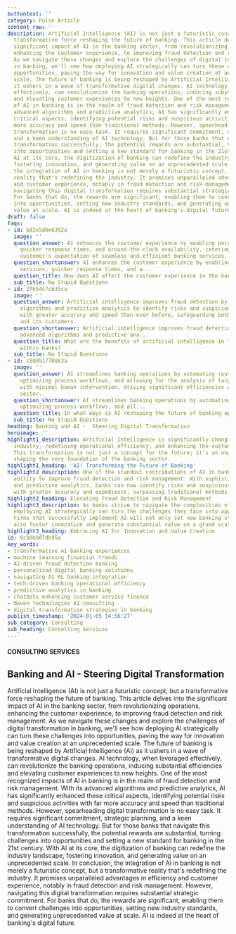 ```yaml
---
buttontext: ''
category: Pulse Article
content_raw: ''
description: Artificial Intelligence (AI) is not just a futuristic concept, but a
  transformative force reshaping the future of banking. This article delves into the
  significant impact of AI in the banking sector, from revolutionizing operations,
  enhancing the customer experience, to improving fraud detection and risk management.
  As we navigate these changes and explore the challenges of digital transformation
  in banking, we'll see how deploying AI strategically can turn these challenges into
  opportunities, paving the way for innovation and value creation at an unprecedented
  scale. The future of banking is being reshaped by Artificial Intelligence (AI) as
  it ushers in a wave of transformative digital changes. AI technology, when leveraged
  effectively, can revolutionize the banking operations, inducing substantial efficiencies
  and elevating customer experiences to new heights. One of the most recognized impacts
  of AI in banking is in the realm of fraud detection and risk management. With its
  advanced algorithms and predictive analytics, AI has significantly enhanced these
  critical aspects, identifying potential risks and suspicious activities with far
  more accuracy and speed than traditional methods. However, spearheading digital
  transformation is no easy task. It requires significant commitment, strategic planning,
  and a keen understanding of AI technology. But for those banks that navigate this
  transformation successfully, the potential rewards are substantial, turning challenges
  into opportunities and setting a new standard for banking in the 21st century. With
  AI at its core, the digitization of banking can redefine the industry landscape,
  fostering innovation, and generating value on an unprecedented scale. In conclusion,
  the integration of AI in banking is not merely a futuristic concept, but a transformative
  reality that's redefining the industry. It promises unparalleled advantages in efficiency
  and customer experience, notably in fraud detection and risk management. However,
  navigating this digital transformation requires substantial strategic commitment.
  For banks that do, the rewards are significant, enabling them to convert challenges
  into opportunities, setting new industry standards, and generating unprecedented
  value at scale. AI is indeed at the heart of banking's digital future.
draft: false
faqs:
- id: b83e5d6e6392a
  image: ''
  question_answer: AI enhances the customer experience by enabling personalized services,
    quicker response times, and around-the-clock availability, catering to the modern
    customer's expectation of seamless and efficient banking services.
  question_shortanswer: AI enhances the customer experience by enabling personalized
    services, quicker response times, and a...
  question_title: How does AI affect the customer experience in the banking sector?
  sub_title: No Stupid Questions
- id: 2f654c7cb39ca
  image: ''
  question_answer: Artificial intelligence improves fraud detection by utilizing advanced
    algorithms and predictive analytics to identify risks and suspicious activities
    with greater accuracy and speed than ever before, safeguarding both the institution
    and its customers.
  question_shortanswer: Artificial intelligence improves fraud detection by utilizing
    advanced algorithms and predictive ana...
  question_title: What are the benefits of artificial intelligence in fraud detection
    within banks?
  sub_title: No Stupid Questions
- id: c8d891770883a
  image: ''
  question_answer: AI streamlines banking operations by automating routine tasks,
    optimizing process workflows, and allowing for the analysis of large data sets
    with minimal human intervention, driving significant efficiencies within the banking
    sector.
  question_shortanswer: AI streamlines banking operations by automating routine tasks,
    optimizing process workflows, and all...
  question_title: In what ways is AI reshaping the future of banking operations?
  sub_title: No Stupid Questions
heading: Banking and AI -  Steering Digital Transformation
heroimage: ''
highlight1_description: Artificial Intelligence is significantly changing the banking
  industry, redefining operational efficiency, and enhancing the customer experience.
  This transformation is not just a concept for the future; it's an ongoing reality
  shaping the very foundation of the banking sector.
highlight1_heading: 'AI: Transforming the Future of Banking'
highlight2_description: One of the standout contributions of AI in banking is its
  ability to improve fraud detection and risk management. With sophisticated algorithms
  and predictive analytics, banks can now identify risks and suspicious activities
  with greater accuracy and expedience, surpassing traditional methods.
highlight2_heading: Elevating Fraud Detection and Risk Management
highlight3_description: As banks strive to navigate the complexities of digital transformation,
  employing AI strategically can turn the challenges they face into opportunities.
  Firms that successfully implement AI will not only set new banking standards but
  also foster innovation and generate substantial value on a grand scale.
highlight3_heading: Embracing AI for Innovation and Value Creation
id: 8cb0bb07db95a
key_words:
- transformative AI banking experiences
- machine learning financial trends
- AI-driven fraud detection banking
- personalized digital banking solutions
- navigating AI ML banking integration
- tech-driven banking operational efficiency
- predictive analytics in banking
- chatbots enhancing customer service finance
- Maven Technologies AI consulting
- digital transformation strategies in banking
publish_timestamp: '2024-01-05 14:56:27'
sub_category: Consulting
sub_heading: Consulting Services
---
```


#### CONSULTING SERVICES
## Banking and AI -  Steering Digital Transformation
Artificial Intelligence (AI) is not just a futuristic concept, but a transformative force reshaping the future of banking. This article delves into the significant impact of AI in the banking sector, from revolutionizing operations, enhancing the customer experience, to improving fraud detection and risk management. As we navigate these changes and explore the challenges of digital transformation in banking, we'll see how deploying AI strategically can turn these challenges into opportunities, paving the way for innovation and value creation at an unprecedented scale. The future of banking is being reshaped by Artificial Intelligence (AI) as it ushers in a wave of transformative digital changes. AI technology, when leveraged effectively, can revolutionize the banking operations, inducing substantial efficiencies and elevating customer experiences to new heights. One of the most recognized impacts of AI in banking is in the realm of fraud detection and risk management. With its advanced algorithms and predictive analytics, AI has significantly enhanced these critical aspects, identifying potential risks and suspicious activities with far more accuracy and speed than traditional methods. However, spearheading digital transformation is no easy task. It requires significant commitment, strategic planning, and a keen understanding of AI technology. But for those banks that navigate this transformation successfully, the potential rewards are substantial, turning challenges into opportunities and setting a new standard for banking in the 21st century. With AI at its core, the digitization of banking can redefine the industry landscape, fostering innovation, and generating value on an unprecedented scale. In conclusion, the integration of AI in banking is not merely a futuristic concept, but a transformative reality that's redefining the industry. It promises unparalleled advantages in efficiency and customer experience, notably in fraud detection and risk management. However, navigating this digital transformation requires substantial strategic commitment. For banks that do, the rewards are significant, enabling them to convert challenges into opportunities, setting new industry standards, and generating unprecedented value at scale. AI is indeed at the heart of banking's digital future.